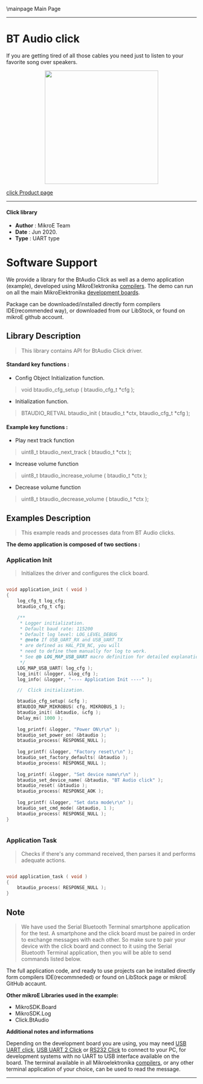 \mainpage Main Page
 
---
# BT Audio click

If you are getting tired of all those cables you need just to listen to your favorite song over speakers.

<p align="center">
  <img src="https://download.mikroe.com/images/click_for_ide/btaudio_click.png" height=300px>
</p>

[click Product page](https://www.mikroe.com/bt-audio-click)

---


#### Click library 

- **Author**        : MikroE Team
- **Date**          : Jun 2020.
- **Type**          : UART type


# Software Support

We provide a library for the BtAudio Click 
as well as a demo application (example), developed using MikroElektronika 
[compilers](https://shop.mikroe.com/compilers). 
The demo can run on all the main MikroElektronika [development boards](https://shop.mikroe.com/development-boards).

Package can be downloaded/installed directly form compilers IDE(recommended way), or downloaded from our LibStock, or found on mikroE github account. 

## Library Description

> This library contains API for BtAudio Click driver.

#### Standard key functions :

- Config Object Initialization function.
> void btaudio_cfg_setup ( btaudio_cfg_t *cfg ); 
 
- Initialization function.
> BTAUDIO_RETVAL btaudio_init ( btaudio_t *ctx, btaudio_cfg_t *cfg );

#### Example key functions :

- Play next track function
> uint8_t btaudio_next_track ( btaudio_t *ctx );
 
- Increase volume function
> uint8_t btaudio_increase_volume ( btaudio_t *ctx );

- Decrease volume function
> uint8_t btaudio_decrease_volume ( btaudio_t *ctx );

## Examples Description

> This example reads and processes data from BT Audio clicks.

**The demo application is composed of two sections :**

### Application Init 

> Initializes the driver and configures the click board.

```c

void application_init ( void )
{
    log_cfg_t log_cfg;
    btaudio_cfg_t cfg;

    /** 
     * Logger initialization.
     * Default baud rate: 115200
     * Default log level: LOG_LEVEL_DEBUG
     * @note If USB_UART_RX and USB_UART_TX 
     * are defined as HAL_PIN_NC, you will 
     * need to define them manually for log to work. 
     * See @b LOG_MAP_USB_UART macro definition for detailed explanation.
     */
    LOG_MAP_USB_UART( log_cfg );
    log_init( &logger, &log_cfg );
    log_info( &logger, "---- Application Init ----" );

    //  Click initialization.

    btaudio_cfg_setup( &cfg );
    BTAUDIO_MAP_MIKROBUS( cfg, MIKROBUS_1 );
    btaudio_init( &btaudio, &cfg );
    Delay_ms( 1000 );
    
    log_printf( &logger, "Power ON\r\n" );
    btaudio_set_power_on( &btaudio );
    btaudio_process( RESPONSE_NULL );
    
    log_printf( &logger, "Factory reset\r\n" );
    btaudio_set_factory_defaults( &btaudio );
    btaudio_process( RESPONSE_NULL );
    
    log_printf( &logger, "Set device name\r\n" );
    btaudio_set_device_name( &btaudio, "BT Audio click" );
    btaudio_reset( &btaudio );
    btaudio_process( RESPONSE_AOK );
    
    log_printf( &logger, "Set data mode\r\n" );
    btaudio_set_cmd_mode( &btaudio, 1 );
    btaudio_process( RESPONSE_NULL );
}
  
```

### Application Task

> Checks if there's any command received, then parses it and performs adequate actions.

```c

void application_task ( void )
{
    btaudio_process( RESPONSE_NULL );
} 

```

## Note

> We have used the Serial Bluetooth Terminal smartphone application for the test. 
> A smartphone and the click board must be paired in order to exchange messages
> with each other. So make sure to pair your device with the click board and
> connect to it using the Serial Bluetooth Terminal application, then you will be able 
> to send commands listed below.

The full application code, and ready to use projects can be  installed directly form compilers IDE(recommneded) or found on LibStock page or mikroE GitHub accaunt.

**Other mikroE Libraries used in the example:** 

- MikroSDK.Board
- MikroSDK.Log
- Click.BtAudio

**Additional notes and informations**

Depending on the development board you are using, you may need 
[USB UART click](https://shop.mikroe.com/usb-uart-click), 
[USB UART 2 Click](https://shop.mikroe.com/usb-uart-2-click) or 
[RS232 Click](https://shop.mikroe.com/rs232-click) to connect to your PC, for 
development systems with no UART to USB interface available on the board. The 
terminal available in all Mikroelektronika 
[compilers](https://shop.mikroe.com/compilers), or any other terminal application 
of your choice, can be used to read the message.



---
